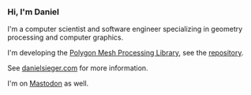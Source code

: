 ### Hi, I'm Daniel

I'm a computer scientist and software engineer specializing in geometry processing and computer graphics.

I'm developing the [Polygon Mesh Processing Library](https://www.pmp-library.org), see the [repository](https://github.com/pmp-library/pmp-library/).

See [danielsieger.com](https://www.danielsieger.com) for more information.

I'm on <a rel="me" href="https://mastodon.gamedev.place/@dsieger">Mastodon</a> as well.
